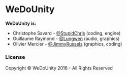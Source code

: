 ﻿# WeDoUnity
**WeDoUnity is:**
- Christophe Savard - [@StupidChris](https://github.com/StupidChris) (coding, engine)
- Guillaume Raymond - [@Lungwen](https://github.com/Lungwen) (audio, graphics)
- Olivier Mercier - [@JimmyRussels](https://github.com/JimmyRussels) (graphics, coding)

### License

Copyright © WeDoUnity 2016 - All Rights Reserved
